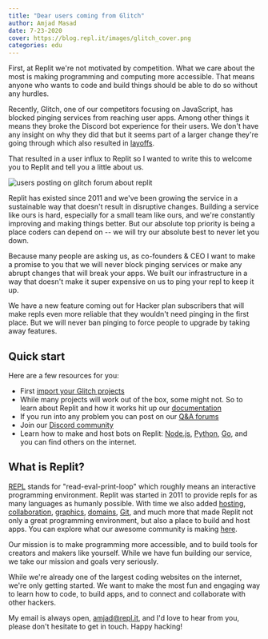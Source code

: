 ```yaml
---
title: "Dear users coming from Glitch"
author: Amjad Masad
date: 7-23-2020
cover: https://blog.repl.it/images/glitch_cover.png
categories: edu
---
```


First, at Replit we're not motivated by competition. What we care about the most is making programming and computing more accessible. That means anyone who wants to code and build things should be able to do so without any hurdles.

Recently, Glitch, one of our competitors focusing on JavaScript, has blocked pinging services from reaching user apps. Among other things it means they broke the Discord bot experience for their users. We don't have any insight on why they did that but it seems part of a larger change they're going through which also resulted in [layoffs](https://www.theverge.com/2020/5/22/21268007/glitch-layoffs-substantial-number-coding-platform-union). 

That resulted in a user influx to Replit so I wanted to write this to welcome you to Replit and tell you a little about us.

![users posting on glitch forum about replit](https://blog.repl.it/images/glitch.png)

Replit has existed since 2011 and we've been growing the service in a sustainable way that doesn't result in disruptive changes. Building a service like ours is hard, especially for a small team like ours, and we're constantly improving and making things better. But our absolute top priority is being a place coders can depend on -- we will try our absolute best to never let you down.

Because many people are asking us, as co-founders & CEO I want to make a promise to you that we will never block pinging services or make any abrupt changes that will break your apps. We built our infrastructure in a way that doesn't make it super expensive on us to ping your repl to keep it up. 

We have a new feature coming out for Hacker plan subscribers that will make repls even more reliable that they wouldn't need pinging in the first place. But we will never ban pinging to force people to upgrade by taking away features.

## Quick start
Here are a few resources for you:

- First [import your Glitch projects](https://repl.it/glitch)
- While many projects will work out of the box, some might not. So to learn about Replit and how it works hit up our [documentation](https://docs.repl.it)
- If you run into any problem you can post on our [Q&A forums](https://repl.it/talk/ask)
- Join our [Discord community](https://repl.it/discord)
- Learn how to make and host bots on Replit: [Node.js](https://www.codementor.io/@garethdwyer/building-a-discord-bot-with-node-js-and-repl-it-mm46r1u8y), [Python](https://www.codementor.io/@garethdwyer/building-a-discord-bot-with-python-and-repl-it-miblcwejz), [Go](https://repl.it/@templates/discordgo), and you can find others on the internet.

## What is Replit?

[REPL](https://en.wikipedia.org/wiki/Read%E2%80%93eval%E2%80%93print_loop) stands for "read-eval-print-loop" which roughly means an interactive programming environment. Replit was started in 2011 to provide repls for as many languages as humanly possible. With time we also added [hosting](https://repl.it/site/hosting), [collaboration](https://repl.it/site/multiplayer), [graphics](https://blog.repl.it/gfx), [domains](https://docs.repl.it/repls/web-hosting), [Git](https://blog.repl.it/github), and much more that made Replit not only a great programming environment, but also a place to build and host apps. You can explore what our awesome community is making [here](https://repl.it/talk/share).

Our mission is to make programming more accessible, and to build tools for creators and makers like yourself. While we have fun building our service, we take our mission and goals very seriously. 

While we're already one of the largest coding websites on the internet, we're only getting started. We want to make the most fun and engaging way to learn how to code, to build apps, and to connect and collaborate with other hackers. 

My email is always open, amjad@repl.it, and I'd love to hear from you, please don't hesitate to get in touch. Happy hacking!